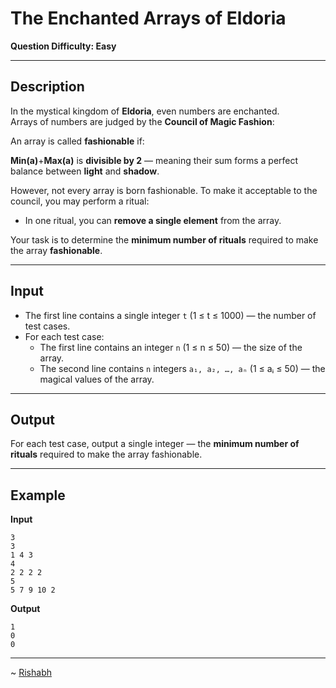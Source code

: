 # The Enchanted Arrays of Eldoria

**Question Difficulty: Easy**

---

## Description

In the mystical kingdom of **Eldoria**, even numbers are enchanted.  
Arrays of numbers are judged by the **Council of Magic Fashion**:

An array is called **fashionable** if:

**Min(a)**+**Max(a)** is **divisible by 2** — meaning their sum forms a perfect balance between **light** and **shadow**.

However, not every array is born fashionable. To make it acceptable to the council, you may perform a ritual:
- In one ritual, you can **remove a single element** from the array.  

Your task is to determine the **minimum number of rituals** required to make the array **fashionable**.

---

## Input

- The first line contains a single integer `t` (1 ≤ t ≤ 1000) — the number of test cases.  
- For each test case:  
  - The first line contains an integer `n` (1 ≤ n ≤ 50) — the size of the array.  
  - The second line contains `n` integers `a₁, a₂, …, aₙ` (1 ≤ aᵢ ≤ 50) — the magical values of the array.  

---

## Output

For each test case, output a single integer — the **minimum number of rituals** required to make the array fashionable.

---

## Example

**Input**
```
3
3
1 4 3
4
2 2 2 2
5
5 7 9 10 2
```

**Output**
```
1
0
0
```

---
~ <a href=https://github.com/r1shu-R> Rishabh </a>